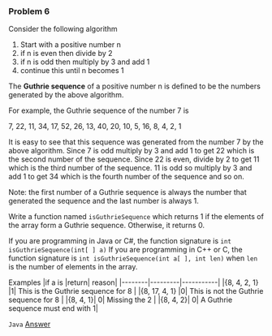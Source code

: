### Problem 6
Consider the following algorithm 
1. Start with a positive number n 
2. if n is even then divide by 2 
3. if n is odd then multiply by 3 and add 1 
4. continue this until n becomes 1 

The **Guthrie sequence** of a positive number n is defined to be the numbers generated by the above algorithm. 



For example, the Guthrie sequence of the number 7 is  

7, 22, 11, 34, 17, 52, 26, 13, 40, 20, 10, 5, 16, 8, 4, 2, 1 

It is easy to see that this sequence was generated from the number 7 by the above algorithm. Since 7 is odd multiply by 3 and add 1 to  get 22 which is the second number of the sequence. Since 22 is even, divide by 2 to get 11 which is the third number of the sequence.  11 is odd so multiply by 3 and add 1 to get 34 which is the fourth number of the sequence and so on. 

Note: the first number of a Guthrie sequence is always the number that generated the sequence and the last number is always 1. 

Write a function named ```isGuthrieSequence``` which returns 1 if the elements of the array form a Guthrie sequence. Otherwise, it returns  0. 

If you are programming in Java or C#, the function signature is ```int isGuthrieSequence(int[ ] a)```
If you are programming in C++ or C, the function signature is ```int isGuthrieSequence(int a[ ], int len)``` when ```len``` is the number of elements in the array. 

Examples 
|if a is |return| reason|
|--------|---------|-----------|
|{8, 4, 2, 1} |1| This is the Guthrie sequence for 8 |
|{8, 17, 4, 1} |0| This is not the Guthrie sequence for 8 |
|{8, 4, 1}| 0| Missing the 2 |
|{8, 4, 2}| 0| A Guthrie sequence must end with 1|

```Java```
[Answer](Problem6.java)